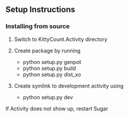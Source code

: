 ## Setup Instructions

### Installing from source
 
1. Switch to KittyCount.Activity directory

2. Create package by running
	
	* python setup.py genpot
	* python setup.py build
	* python setup.py dist_xo

3. Create symlink to development activity using
	
	* python setup.py dev

If Activity does not show up, restart Sugar
